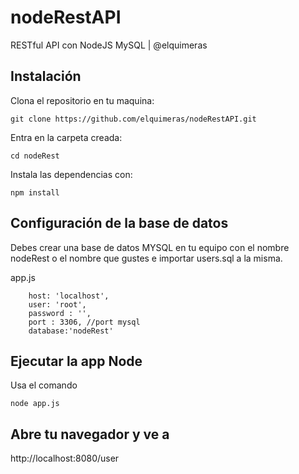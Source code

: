 # nodeRestAPI
RESTful API con NodeJS MySQL | @elquimeras

## Instalación
Clona el repositorio en tu maquina:

    git clone https://github.com/elquimeras/nodeRestAPI.git

Entra en la carpeta creada:

    cd nodeRest

Instala las dependencias con:

    npm install

## Configuración de la base de datos
Debes crear una base de datos MYSQL en tu equipo con el nombre nodeRest o el nombre que gustes e importar users.sql a la misma.

app.js

        host: 'localhost',
        user: 'root',
        password : '',
        port : 3306, //port mysql
        database:'nodeRest'	
	
## Ejecutar la app Node
Usa el comando

    node app.js

## Abre tu navegador y ve a 
http://localhost:8080/user